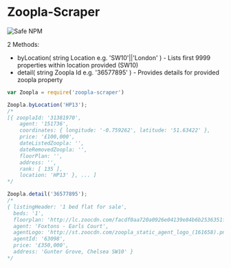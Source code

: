 # Zoopla-Scraper
![Safe NPM](https://safenpm.herokuapp.com/status/zoopla-scraper.png)

2 Methods:
* byLocation( string Location e.g. 'SW10'||'London' ) - Lists first 9999 properties within location provided (SW10)
* detail( string Zoopla Id e.g. '36577895' ) - Provides details for provided zoopla property

```javascript
var Zoopla = require('zoopla-scraper')

Zoopla.byLocation('HP13');
/*
[{ zooplaId: '31381970',
    agent: '151736',
    coordinates: { longitude: '-0.759262', latitude: '51.63422' },
    price: '£100,000',
    dateListedZoopla: '',
    dateRemovedZoopla: '',
    floorPlan: '',
    address: '',
    rank: [ 135 ],
    location: 'HP13' }, ... ]
*/

Zoopla.detail('36577895');
/*
{ listingHeader: '1 bed flat for sale',
  beds: '1',
  floorplan: 'http://lc.zoocdn.com/facdf0aa720a0926e04139e84b6b2536351f9005.png',
  agent: 'Foxtons - Earls Court',
  agentLogo: 'http://st.zoocdn.com/zoopla_static_agent_logo_(161658).png',
  agentId: '63098',
  price: '£350,000',
  address: 'Gunter Grove, Chelsea SW10' }
*/
```
